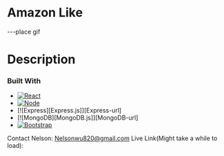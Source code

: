 # Amazon Like
---place gif

# Description


### Built With

* [![React][React.js]][React-url]
* [![Node][Node.js]][Node-url]
* [![Express][Express.js]][Express-url]
* [![MongoDB][MongoDB.js]][MongoDB-url]
* [![Bootstrap][Bootstrap.com]][Bootstrap-url]

Contact
Nelson: Nelsonwu820@gmail.com
Live Link(Might take a while to load): 

<!-- MARKDOWN LINKS & IMAGES -->
[React.js]: https://img.shields.io/badge/React-20232A?style=for-the-badge&logo=react&logoColor=61DAFB
[React-url]: https://reactjs.org/
[Node.js]: https://img.shields.io/badge/Bootstrap-563D7C?style=for-the-badge&logo=bootstrap&logoColor=white
[Node-url]: https://nodejs.org/
[Bootstrap.com]: https://img.shields.io/badge/Bootstrap-563D7C?style=for-the-badge&logo=bootstrap&logoColor=white
[Bootstrap-url]: https://getbootstrap.com
